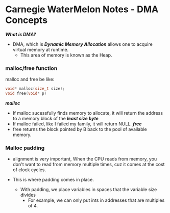 # Carnegie WaterMelon Notes - DMA Concepts

***What is DMA?***
- DMA, which is ***Dynamic Memory Allocation*** allows one to acquire virtual memory at runtime. 
    - This area of memory is known as the Heap. 

### malloc/free function

malloc and free be like: 

```c
void* malloc(size_t size);
void free(void* p)
```
***malloc***
- If malloc sucessfully finds memory to allocate, it will return the address to a memory block of the ***least size byte***
- If malloc failed, like I failed my family, it will return NULL.
***free***
- free returns the block pointed by B back to the pool of available memory. 

### Malloc padding

- alignment is very important, When the CPU reads from memory, you don't want to read from memory multiple times, cuz it comes at the cost of clock cycles. 

- This is where padding comes in place.
    - With padding, we place variables in spaces that the variable size divides
        - For example, we can only put ints in addresses that are multiples of 4. 

